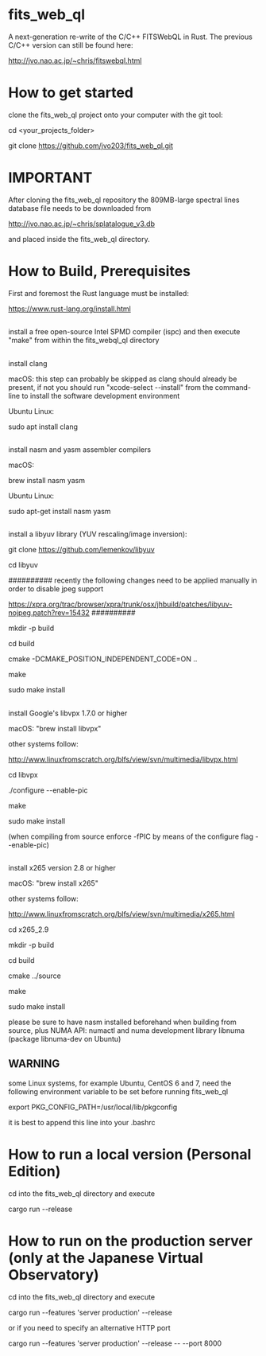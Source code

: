 # fits_web_ql
A next-generation re-write of the C/C++ FITSWebQL in Rust. The previous C/C++ version can still be found here:

http://jvo.nao.ac.jp/~chris/fitswebql.html

# How to get started
clone the fits_web_ql project onto your computer with the git tool:

cd <your_projects_folder>

git clone https://github.com/jvo203/fits_web_ql.git

# IMPORTANT
After cloning the fits_web_ql repository the 809MB-large spectral lines database file needs to be downloaded from

http://jvo.nao.ac.jp/~chris/splatalogue_v3.db

and placed inside the fits_web_ql directory.

# How to Build, Prerequisites
First and foremost the Rust language must be installed:

https://www.rust-lang.org/install.html

##
install a free open-source Intel SPMD compiler (ispc) and then execute "make" from within the fits_webql_ql directory

##
install clang

macOS: this step can probably be skipped as clang should already be present, if not you should run "xcode-select --install" from the command-line to install the software development environment

Ubuntu Linux:

sudo apt install clang

##
install nasm and yasm assembler compilers

macOS:

brew install nasm yasm

Ubuntu Linux:

sudo apt-get install nasm yasm

##
install a libyuv library (YUV rescaling/image inversion):

git clone https://github.com/lemenkov/libyuv

cd libyuv

##########
recently the following changes need to be applied manually in order to disable jpeg support

https://xpra.org/trac/browser/xpra/trunk/osx/jhbuild/patches/libyuv-nojpeg.patch?rev=15432
##########

mkdir -p build

cd build

cmake -DCMAKE_POSITION_INDEPENDENT_CODE=ON ..

make

sudo make install

##
install Google's libvpx 1.7.0 or higher

macOS: "brew install libvpx"

other systems follow:

http://www.linuxfromscratch.org/blfs/view/svn/multimedia/libvpx.html

cd libvpx

./configure --enable-pic

make

sudo make install

(when compiling from source enforce -fPIC by means of the configure flag --enable-pic)

##
install x265 version 2.8 or higher

macOS: "brew install x265"

other systems follow:

http://www.linuxfromscratch.org/blfs/view/svn/multimedia/x265.html

cd x265_2.9

mkdir -p build

cd build

cmake ../source

make

sudo make install

please be sure to have nasm installed beforehand when building from source, plus NUMA API: numactl and numa development library libnuma (package libnuma-dev on Ubuntu)

## WARNING
some Linux systems, for example Ubuntu, CentOS 6 and 7, need the following environment variable to be set before running fits_web_ql

export PKG_CONFIG_PATH=/usr/local/lib/pkgconfig

it is best to append this line into your .bashrc

# How to run a local version (Personal Edition)
cd into the fits_web_ql directory and execute

cargo run --release

# How to run on the production server (only at the Japanese Virtual Observatory)
cd into the fits_web_ql directory and execute

cargo run --features 'server production' --release

or if you need to specify an alternative HTTP port

cargo run --features 'server production' --release -- --port 8000
